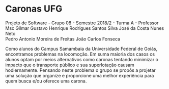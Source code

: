 # Caronas UFG
Projeto de Software - Grupo 08 - Semestre 2018/2 - Turma A - Professor Msc Gilmar
Gustavo Henrique Rodrigues Santos Silva
José da Costa Nunes Neto	
Pedro Antonio Moreira de Freitas
João Carlos Fonseca
	


Como alunos do Campus Samambaia da Universidade Federal de Goiás, encontramos problemas na locomoção. 
Em suma maioria dos casos os alunos optam por meios alternativos como caronas tentando minimizar o impacto que o transporte público e sua superlotação causam hodiernamente. Pensando neste problema o grupo se propôs a projetar uma solução que organize e proporcione uma melhor experiência para quem busca e/ou oferece uma carona.
